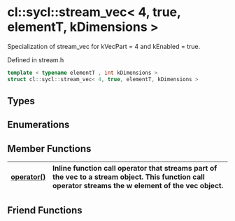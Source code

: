 # cl::sycl::stream_vec< 4, true, elementT, kDimensions >

Specialization of stream_vec for kVecPart = 4 and kEnabled = true. 

Defined in stream.h

```cpp
template < typename elementT , int kDimensions >
struct cl::sycl::stream_vec< 4, true, elementT, kDimensions >
```

## Types

## Enumerations

## Member Functions

| [operator()](./functions/operator()/README.md) | Inline function call operator that streams part of the vec to a stream object. This function call operator streams the w element of the vec object.  |
| :--- | :--- |


## Friend Functions

